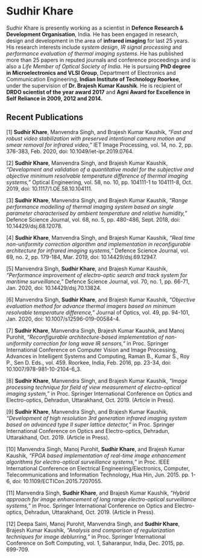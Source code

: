 # Sudhir Khare

Sudhir Khare is presently working as a scientist in **Defence Research & Development Organisation**, India. He has been engaged in research, design and development in the area of **infrared imaging** for last 25 years. His research interests include *system design*, *IR signal processing* and *performance evaluation of thermal imaging systems*. He has published more than 25 papers in reputed journals and conference proceedings and is also a *Life Member of Optical Society of India*. He is pursuing **PhD degree in Microelectronics and VLSI Group**, Department of Electronics and Communication Engineering, **Indian Institute of Technology Roorkee**, under the supervision of **Dr. Brajesh Kumar Kaushik**. He is recipient of **DRDO scientist of the year award 2017** and **Agni Award for Excellence in Self Reliance in 2009, 2012 and 2014.**

## Recent Publications

[1] **Sudhir Khare**, Manvendra Singh, and Brajesh Kumar Kaushik, *“Fast and robust video stabilization with preserved intentional camera motion and smear removal for infrared video,”* IET Image Processing, vol. 14, no. 2, pp. 376-383, Feb. 2020, doi: 10.1049/iet-ipr.2019.0764.   

[2] **Sudhir Khare**, Manvendra Singh, and Brajesh Kumar Kaushik, *“Development and validation of a quantitative model for the subjective and objective minimum resolvable temperature difference of thermal imaging systems,”* Optical Engineering, vol. 58, no. 10, pp. 104111-1 to 104111-8, Oct. 2019, doi: 10.1117/1.OE.58.10.104111. 

[3] **Sudhir Khare**, Manvendra Singh, and Brajesh Kumar Kaushik, *“Range performance modelling of thermal imaging system based on single parameter characterised by ambient temperature and relative humidity,”* Defence Science Journal, vol. 68, no. 5, pp. 480-486, Sept. 2018,  doi: 10.14429/dsj.68.12078. 

[4] **Sudhir Khare**, Manvendra Singh, and Brajesh Kumar Kaushik, *“Real time non-uniformity correction algorithm and implementation in reconfigurable architecture for infrared imaging systems,”* Defence Science Journal, vol. 69, no. 2, pp. 179-184, Mar. 2019, doi: 10.14429/dsj.69.12947.                     

[5] Manvendra Singh, **Sudhir Khare**, and Brajesh Kumar Kaushik, *“Performance improvement of    electro-optic search and track system for maritime surveillance,”* Defence Science Journal, vol. 70, no. 1,   pp. 66-71, Jan. 2020, doi: 10.14429/dsj.70.13824. 

[6] Manvendra Singh, **Sudhir Khare**, and Brajesh Kumar Kaushik, *“Objective evaluation method for advance thermal imagers based on minimum resolvable temperature difference,”* Journal of Optics,     vol. 49, pp. 94-101, Jan. 2020, doi: 10.1007/s12596-019-00584-4. 

[7] **Sudhir Khare**, Manvendra Singh, Brajesh Kumar Kaushik, and Manoj Purohit, *“Reconfigurable architecture-based implementation of non-uniformity correction for long wave IR sensors,”* in Proc. Springer International Conference on Computer Vision and Image Processing, Advances in Intelligent Systems and Computing, Raman B., Kumar S., Roy P., Sen D. Eds., vol. 459. Roorkee, India, Feb. 2016, pp. 23-34, doi: 10.1007/978-981-10-2104-6_3.

[8] **Sudhir Khare**, Manvendra Singh, and Brajesh Kumar Kaushik, *“Image processing technique for field of view measurement of electro-optical imaging system,”* in Proc. Springer International Conference on Optics and Electro-optics, Dehradun, Uttarakhand, Oct. 2019.  (Article in Press).

[9] **Sudhir Khare**, Manvendra Singh, and Brajesh Kumar Kaushik, *“Development of high resolution 3rd generation infrared imaging system based on advanced type II super lattice detector,”* in Proc. Springer International Conference on Optics and Electro-optics, Dehradun, Uttarakhand, Oct. 2019.  (Article in Press).

[10] Manvendra Singh, Manoj Purohit, **Sudhir Khare**, and Brajesh Kumar Kaushik, *“FPGA based implementation of real-time image enhancement algorithms for electro-optical surveillance systems,”* in Proc. IEEE International Conference on Electrical Engineering/Electronics, Computer, Telecommunications and Information Technology, Hua Hin, Jun. 2015. pp. 1-6,               doi: 10.1109/ECTICon.2015.7207055.

[11] Manvendra Singh, **Sudhir Khare**, and Brajesh Kumar Kaushik, *“Hybrid approach for image enhancement of long range electro-optical surveillance systems,”* in Proc. Springer International Conference on Optics and Electro-optics, Dehradun, Uttarakhand, Oct. 2019. (Article in Press).

[12] Deepa Saini, Manoj Purohit, Manvendra Singh, and **Sudhir Khare**, Brajesh Kumar Kaushik, *“Analysis and comparison of regularization techniques for image deblurring,”* in Proc. Springer International Conference on Soft Computing, vol. 1, Saharanpur, India, Dec. 2015, pp. 699-709.
